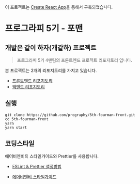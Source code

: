 이 프로젝트는 [Create React App](https://github.com/facebook/create-react-app)을 통해서 구축되었습니다.

# 프로그라피 5기 - 포맨

## 개발은 같이 하자(개같하) 프로젝트

> 프로그라피 5기 4맨팀의 프론트엔드 프로젝트 리포지토리 입니다.

본 프로젝트는 2개의 리포지토리를 가지고 있습니다.

- [프론트엔드 리포지토리](https://github.com/prography/5th-4man-front)
- [백엔드 리포지토리](https://github.com/prography/5th-4man-back)

## 실행

```shell
git clone https://github.com/prography/5th-fourman-front.git
cd 5th-fourman-front
yarn
yarn start
```

## 코딩스타일

에어비엔비의 스타일가이드와 Prettier를 사용합니다.

- [ESLint & Prettier 설정방법](https://velog.io/@velopert/eslint-and-prettier-in-react)

- [에어비엔비 스타일가이드](https://github.com/airbnb/javascript)
